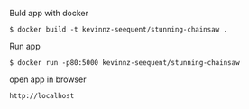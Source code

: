 Buld app with docker

```
$ docker build -t kevinnz-seequent/stunning-chainsaw .
```

Run app

```
$ docker run -p80:5000 kevinnz-seequent/stunning-chainsaw
```

open app in browser

```http://localhost```

